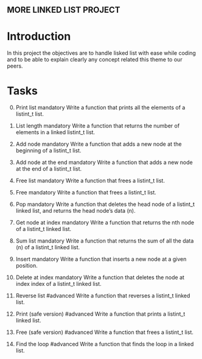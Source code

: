 ## MORE LINKED LIST PROJECT

# Introduction

In this project the objectives are to handle lisked list with ease while coding  and to be able to explain clearly any concept related this theme to our peers.

# Tasks

0. Print list mandatory
Write a function that prints all the elements of a listint_t list.

1. List length mandatory
Write a function that returns the number of elements in a linked listint_t list.

2. Add node mandatory
Write a function that adds a new node at the beginning of a listint_t list.

3. Add node at the end mandatory
Write a function that adds a new node at the end of a listint_t list.

4. Free list mandatory
Write a function that frees a listint_t list.

5. Free mandatory
Write a function that frees a listint_t list.

6. Pop mandatory
Write a function that deletes the head node of a listint_t linked list, and returns the head node’s data (n).

7. Get node at index mandatory
Write a function that returns the nth node of a listint_t linked list.

8. Sum list mandatory
Write a function that returns the sum of all the data (n) of a listint_t linked list.

9. Insert mandatory
Write a function that inserts a new node at a given position.

10. Delete at index mandatory
Write a function that deletes the node at index index of a listint_t linked list.

11. Reverse list #advanced
Write a function that reverses a listint_t linked list.

12. Print (safe version) #advanced
Write a function that prints a listint_t linked list.

13. Free (safe version) #advanced
Write a function that frees a listint_t list.

14. Find the loop #advanced
Write a function that finds the loop in a linked list.